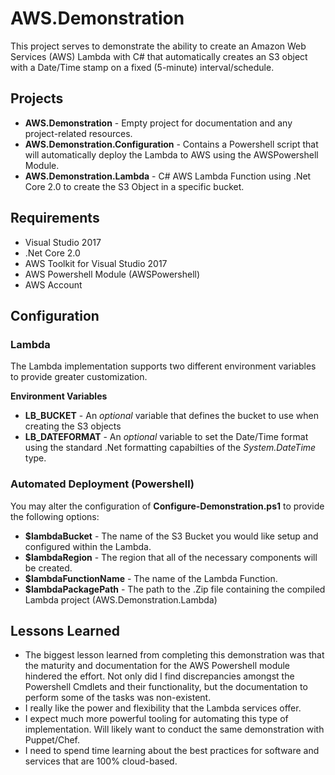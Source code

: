 # AWS.Demonstration

This project serves to demonstrate the ability to create an Amazon 
Web Services (AWS) Lambda with C# that automatically creates an S3 object
with a Date/Time stamp on a fixed (5-minute) interval/schedule.

## Projects

- **AWS.Demonstration** - Empty project for documentation and any project-related resources.
- **AWS.Demonstration.Configuration** - Contains a Powershell script that will automatically deploy the Lambda to AWS using the AWSPowershell Module.
- **AWS.Demonstration.Lambda** - C# AWS Lambda Function using .Net Core 2.0 to create the S3 Object in a specific bucket.

## Requirements

- Visual Studio 2017
- .Net Core 2.0
- AWS Toolkit for Visual Studio 2017
- AWS Powershell Module (AWSPowershell)
- AWS Account

## Configuration

### Lambda
The Lambda implementation supports two different environment variables to provide greater customization.

**Environment Variables**

- **LB_BUCKET** - An *optional* variable that defines the bucket to use when creating the S3 objects
- **LB_DATEFORMAT** - An *optional* variable to set the Date/Time format using the standard .Net formatting capabilties of the *System.DateTime* type.


### Automated Deployment (Powershell) 
You may alter the configuration of **Configure-Demonstration.ps1** to provide the following options:

- **$lambdaBucket** - The name of the S3 Bucket you would like setup and configured within the Lambda.
- **$lambdaRegion** - The region that all of the necessary components will be created.
- **$lambdaFunctionName** - The name of the Lambda Function.
- **$lambdaPackagePath** - The path to the .Zip file containing the compiled Lambda project (AWS.Demonstration.Lambda)



## Lessons Learned

- The biggest lesson learned from completing this demonstration was that the maturity and documentation for 
  the AWS Powershell module hindered the effort. Not only did I find discrepancies amongst the Powershell 
  Cmdlets and their functionality, but the documentation to perform some of the tasks was non-existent. 
- I really like the power and flexibility that the Lambda services offer.
- I expect much more powerful tooling for automating this type of implementation. Will likely want to conduct the same demonstration with Puppet/Chef.
- I need to spend time learning about the best practices for software and services that are 100% cloud-based.

